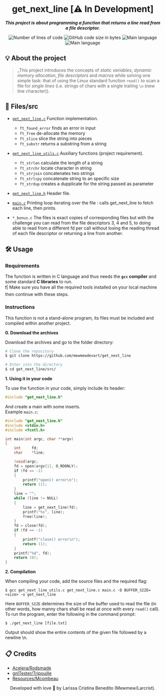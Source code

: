 <h1 align="center">
 get_next_line [⚠️ In Development] 
</h1>

<p align="center">
	<b><i>This project is about programming a function that returns a line read from a file descriptor.</i></b><br>
</p>

<p align="center">
	<img alt="Number of lines of code" src="https://img.shields.io/tokei/lines/github/mewmewdevart/get_next_line?color=6272a4" />
	<img alt="GitHub code size in bytes" src="https://img.shields.io/github/languages/code-size/mewmewdevart/get_next_line?color=6272a4" />
	<img alt="Main language" src="https://img.shields.io/github/languages/top/mewmewdevart/get_next_line?color=6272a4"/>
	<img alt="Main language" src="https://img.shields.io/github/license/mewmewdevart/get_next_line?color=6272a4"/>
</p>

## 💡 About the project

> _This project introduces the concepts of _static variables_, _dynamic memory allocation_, _file descriptors_ and _macros_ while solving one simple task: that of using the Linux standard function `read()` to scan a file for _single lines_ (i.e. strings of chars with a single trailing `\n` (new line character)).

## 📁 Files/src
* [`get_next_line.c`](src/get_next_line.c)
	Function implementation. <br>
	- ```ft_found_error``` finds an error in input <br>
	- ```ft_free``` de-allocate the memory
	- ```ft_slice``` slice the string into pieces
	- ```ft_substr``` returns a substring from a string

* [`get_next_line_utils.c`](src/get_next_line_utils.c)
	Auxiliary functions (project requirement). <br>
	- ```ft_strlen``` calculate the length of a string
	- ```ft_strchr``` locate character in string
	- ```ft_strjoin``` concatenates two strings
	- ```ft_strlcpy``` concatenate string to an specific size
	- ```ft_strdup``` creates a dupplicate for the string passed as parameter

* [`get_next_line.h`](src/get_next_line.h)
	Header file.

* [`main.c`](src/main.c)
	Printing loop iterating over the file : calls get_next_line to fetch each line, then prints.

* ```*_bonus.c``` 
	 The files is exact copies of corresponding files but with the challenge you can read from the file descriptors 3, 4 and 5, to doing able to read from a different fd per call without losing the reading thread of each file descriptor or returning a line from another.

## 🛠️ Usage

### Requirements
The function is written in C language and thus needs the **`gcc` compiler** and some standard **C libraries** to run. <br>
❗️| Make sure you have all the required tools installed on your local machine then continue with these steps.

### Instructions
This function is not a stand-alone program, its files must be included and compiled within another project.

**0. Download the archives**

Download the archives and go to the folder directory:

```bash
# Clone the repository
$ git clone https://github.com/mewmewdevart/get_next_line

# Enter into the directory
$ cd get_next_line/src/
```

**1. Using it in your code**

To use the function in your code, simply include its header:

```c
#include "get_next_line.h"
```
And create a main with some inserts. <br>
Example ``main.c``:
```c  
#include "get_next_line.h"
#include <stdio.h>
#include <fcntl.h>

int	main(int argc, char **argv)
{
	int		fd;
	char	*line;

	(void)argc;
	fd = open(argv[1], O_RDONLY);
	if (fd == -1)
	{
		printf("open() error\n");
		return (1);
	}
	line = "";
	while (line != NULL)
	{
		line = get_next_line(fd);
		printf("%s", line);
		free(line);
	}
	fd = close(fd);
	if (fd == -1)
	{
		printf("close() error\n");
		return (1);
	}
	printf("%d", fd);
	return (0);
}
```

**2. Compilation**

 When compiling your code, add the source files and the required flag:

```shell
$ gcc get_next_line_utils.c get_next_line.c main.c -D BUFFER_SIZE=<size> -o get_next_line
```
Here `BUFFER_SIZE` determines the size of the buffer used to read the file (in other words, how manny chars shall be read at once with every `read()` call).
To run the program, enter the following in the command prompt:

```shell
$ ./get_next_line [file.txt]
```
Output should show the entire contents of the given file followed by a newline \n.



## 📋 Credits

* [Acelera/Rodsmade](https://github.com/rodsmade/Projets_42_SP/)
* [gnlTester/Tripouille](https://github.com/Tripouille/gnlTester)
* [Resources/Mcombeau](https://github.com/mcombeau)

<p align="center"> Developed with love 💜 by Larissa Cristina Benedito (Mewmew/Larcrist). </p>
